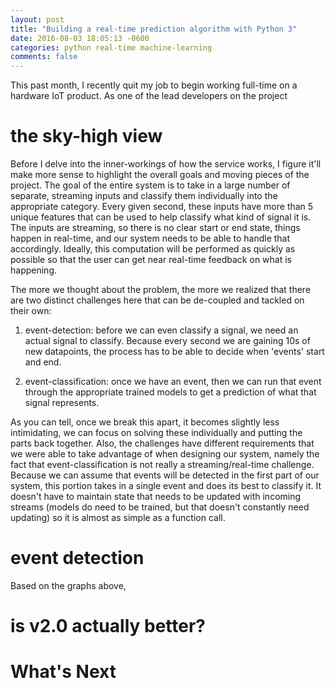 ```yaml
---
layout: post
title: "Building a real-time prediction algorithm with Python 3"
date: 2016-08-03 18:05:13 -0600
categories: python real-time machine-learning 
comments: false
---
```


This past month, I recently quit my job to begin working full-time on
a hardware IoT product. As one of the lead developers on the project

<some information about the problem here> <include graph>

the sky-high view
=================

Before I delve into the inner-workings of how the service works, I figure it'll
make more sense to highlight the overall goals and moving pieces of the
project. The goal of the entire system is to take in a large number of
separate, streaming inputs and classify them individually into the appropriate
category. Every given second, these inputs have more than 5 unique features
that can be used to help classify what kind of signal it is. The inputs are
streaming, so there is no clear start or end state, things happen in real-time,
and our system needs to be able to handle that accordingly. Ideally, this
computation will be performed as quickly as possible so that the user can get
near real-time feedback on what is happening.

The more we thought about the problem, the more we realized that there are two
distinct challenges here that can be de-coupled and tackled on their own:

1. event-detection: before we can even classify a signal, we need an actual
   signal to classify. Because every second we are gaining 10s of new
   datapoints, the process has to be able to decide when 'events' start and
   end.

2. event-classification: once we have an event, then we can run that event
   through the appropriate trained models to get a prediction of what that
   signal represents.

As you can tell, once we break this apart, it becomes slightly less
intimidating, we can focus on solving these individually and putting the parts
back together. Also, the challenges have different requirements that we were
able to take advantage of when designing our system, namely the fact that
event-classification is not really a streaming/real-time challenge. Because we
can assume that events will be detected in the first part of our system, this
portion takes in a single event and does its best to classify it. It doesn't
have to maintain state that needs to be updated with incoming streams (models
do need to be trained, but that doesn't constantly need updating) so it is
almost as simple as a function call.


event detection
===============

Based on the graphs above, 


is v2.0 actually better?
========================

What's Next
===========

[tpp]: https://en.wikipedia.org/wiki/Twitch_Plays_Pok%C3%A9mon
